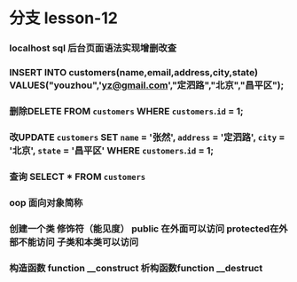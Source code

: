 # 分支 lesson-12

### localhost sql 后台页面语法实现增删改查

### INSERT INTO customers(name,email,address,city,state) VALUES("youzhou",'yz@gmail.com',"定泗路","北京","昌平区");


###  删除DELETE FROM `customers` WHERE `customers`.`id` = 1;


###  改UPDATE `customers` SET `name` = '张然', `address` = '定泗路', `city` = '北京', `state` = '昌平区' WHERE `customers`.`id` = 1;


### 查询 SELECT * FROM `customers`

### oop 面向对象简称
###   创建一个类  修饰符（能见度）  public 在外面可以访问  protected在外部不能访问 子类和本类可以访问

### 构造函数 function  __construct 析构函数function __destruct